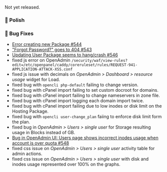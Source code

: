 Not yet released.

### 💅 Polish

### 🐛 Bug Fixes
- [Error creating new Package #544](https://github.com/stefanpejcic/OpenPanel/issues/544)
- ["Forgot Password?" goes to 404 #543](https://github.com/stefanpejcic/OpenPanel/issues/543)
- [Updating User Package seems to hang/crash #546](https://github.com/stefanpejcic/OpenPanel/issues/546)
- fixed js error on OpenAdmin `/security/waf/view-rules?edit=/etc/openpanel/caddy/coreruleset/rules/REQUEST-941-APPLICATION-ATTACK-XSS.conf`
- fixed js issue with decimals on *OpenAdmin > Dashboard > resource usage* widget for Load.
- fixed bug with `opencli php-default` failing to change version.
- fixed bug with cPanel import failing to set custom docroot for domains.
- fixed bug with cPanel import failing to change nameservers in zone file.
- fixed bug with cPanel import logging each domain import twice.
- fixed bug with cPanel import failing due to low inodes or disk limit on the Hosting Package.
- fixed bug with `opencli user-change_plan` faiing to enforce disk limit form the plan.
- fixed bug in *OpenAdmin > Users > single user* for Storage resulting usage in Blocks instead of GB.
- [Bug in OpenAdmin UI: Users page shows incorrect inodes usage when account is over quota #548](https://github.com/stefanpejcic/OpenPanel/issues/548)
- fixed css issue on *OpenAdmin > Users > single user* activity table for admin actions.
- fixed css issue on *OpenAdmin > Users > single user* with disk and inodes usage represented over 100% on the graphs.
